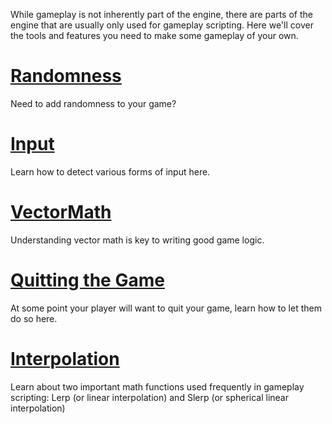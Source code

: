 While gameplay is not inherently part of the engine, there are parts of the engine that are usually only used for gameplay scripting. Here we'll cover the tools and features you need to make some gameplay of your own.

 # [Randomness](gameplay/random.md)
Need to add randomness to your game?


 # [Input](gameplay/input.md)
Learn how to detect various forms of input here.

 # [VectorMath](gameplay/vectormath.md)
Understanding vector math is key to writing good game logic.

 # [Quitting the Game](gameplay/handlingquitmessage.md)
At some point your player will want to quit your game, learn how to let them do so here.

 # [Interpolation](gameplay/interpolation.md)
Learn about two important math functions used frequently in gameplay scripting: Lerp (or linear interpolation) and Slerp (or spherical linear interpolation) 

 